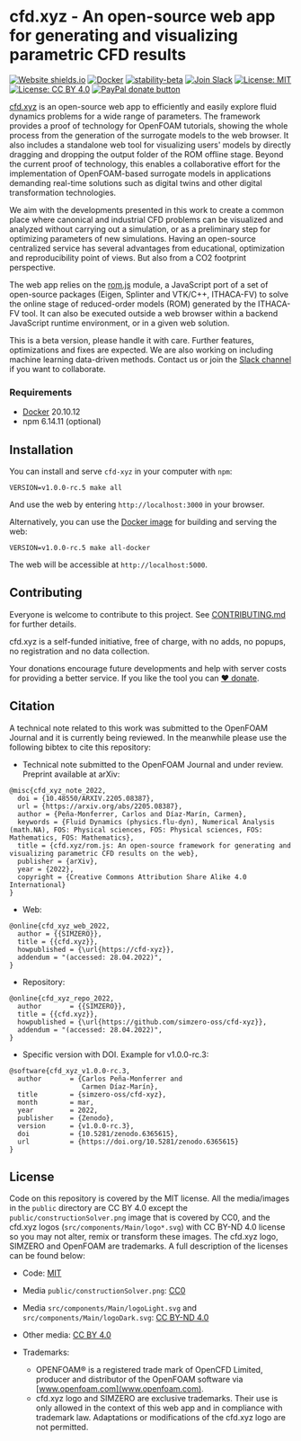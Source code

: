 # cfd.xyz - An open-source web app for generating and visualizing parametric CFD results

[![Website shields.io](https://img.shields.io/website-up-down-green-red/http/shields.io.svg)](http://cfd.xyz)
[![Docker](https://badgen.net/badge/icon/docker?icon=docker&label)](https://github.com/orgs/simzero-oss/packages/container/package/cfd-xyz)
[![stability-beta](https://img.shields.io/badge/stability-beta-33bbff.svg)](https://github.com/simzero-oss/cfd-xyz/releases)
[![Join Slack](https://img.shields.io/badge/Join%20us%20on-Slack-e01563.svg)](https://join.slack.com/t/cfd-xyz/shared_invite/zt-15qjacmzo-1woWqeklQ0IeXZb_F6ueaQ)
[![License: MIT](https://img.shields.io/badge/License-MIT-yellow.svg)](https://github.com/simzero-oss/cfd-xyz/blob/main/LICENSE)
[![License: CC BY 4.0](https://img.shields.io/badge/License-CC%20BY%204.0-lightgrey.svg)](https://creativecommons.org/licenses/by/4.0/)
[![PayPal donate button](https://img.shields.io/badge/paypal-donate-red.svg)](https://www.paypal.com/donate/?hosted_button_id=KKB4LH96E59A4)

[cfd.xyz](http://cfd.xyz) is an open-source web app to efficiently and easily explore fluid dynamics problems for a wide range of parameters. The framework provides a proof of technology for OpenFOAM tutorials, showing the whole process from the generation of the surrogate models to the web browser. It also includes a standalone web tool for visualizing users' models by directly dragging and dropping the output folder of the ROM offline stage. Beyond the current proof of technology, this enables a collaborative effort for the implementation of OpenFOAM-based surrogate models in applications demanding real-time solutions such as digital twins and other digital transformation technologies.

We aim with the developments presented in this work to create a common place where canonical and industrial CFD problems can be visualized and analyzed without carrying out a simulation, or as a preliminary step for optimizing parameters of new simulations. Having an open-source centralized service has several advantages from educational, optimization and reproducibility point of views. But also from a CO2 footprint perspective.

The web app relies on the [rom.js](https://github.com/simzero-oss/rom-js) module, a JavaScript port of a set of open-source packages (Eigen, Splinter and VTK/C++, ITHACA-FV) to solve the online stage of reduced-order models (ROM) generated by the ITHACA-FV tool. It can also be executed outside a web browser within a backend JavaScript runtime environment, or in a given web solution.


This is a beta version, please handle it with care. Further features, optimizations and fixes are expected. We are also working on including machine learning data-driven methods. Contact us or join the [Slack channel](https://join.slack.com/t/cfd-xyz/shared_invite/zt-12uquswo6-FFVy95vRjfMF~~t8j~UBHA) if you want to collaborate.

### Requirements

* [Docker](https://www.docker.com/get-started) 20.10.12
* npm 6.14.11 (optional)

## Installation

You can install and serve `cfd-xyz` in your computer with `npm`:

```
VERSION=v1.0.0-rc.5 make all
```

And use the web by entering `http://localhost:3000` in your browser.

Alternatively, you can use the [Docker image](https://github.com/orgs/simzero-oss/packages/container/package/cfd-xyz) for building and serving the web:

```
VERSION=v1.0.0-rc.5 make all-docker
```

The web will be accessible at `http://localhost:5000`.

## Contributing

Everyone is welcome to contribute to this project. See [CONTRIBUTING.md](https://github.com/simzero-oss/cfd-xyz/blob/main/CONTRIBUTING.md) for further details.

cfd.xyz is a self-funded initiative, free of charge, with no adds, no popups, no registration and no data collection.

Your donations encourage future developments and help with server costs for providing a better service. If you like the tool you can [:heart: donate](https://www.paypal.com/donate/?hosted_button_id=KKB4LH96E59A4).

## Citation

A technical note related to this work was submitted to the OpenFOAM Journal and it is currently being reviewed. In the meanwhile please use the following bibtex to cite this repository:

- Technical note submitted to the OpenFOAM Journal and under review. Preprint available at arXiv:

```
@misc{cfd_xyz_note_2022,
  doi = {10.48550/ARXIV.2205.08387},
  url = {https://arxiv.org/abs/2205.08387},
  author = {Peña-Monferrer, Carlos and Díaz-Marín, Carmen},
  keywords = {Fluid Dynamics (physics.flu-dyn), Numerical Analysis (math.NA), FOS: Physical sciences, FOS: Physical sciences, FOS: Mathematics, FOS: Mathematics},
  title = {cfd.xyz/rom.js: An open-source framework for generating and visualizing parametric CFD results on the web},
  publisher = {arXiv},
  year = {2022},
  copyright = {Creative Commons Attribution Share Alike 4.0 International}
}
```

- Web:
```
@online{cfd_xyz_web_2022,
  author = {{SIMZERO}},
  title = {{cfd.xyz}},
  howpublished = {\url{https://cfd-xyz}},
  addendum = "(accessed: 28.04.2022)",
}
```

- Repository:
```
@online{cfd_xyz_repo_2022,
  author       = {{SIMZERO}},
  title = {{cfd.xyz}},
  howpublished = {\url{https://github.com/simzero-oss/cfd-xyz}},
  addendum = "(accessed: 28.04.2022)",
}
```

- Specific version with DOI. Example for v1.0.0-rc.3:
```
@software{cfd_xyz_v1.0.0-rc.3,
  author       = {Carlos Peña-Monferrer and
                  Carmen Díaz-Marín},
  title        = {simzero-oss/cfd-xyz},
  month        = mar,
  year         = 2022,
  publisher    = {Zenodo},
  version      = {v1.0.0-rc.3},
  doi          = {10.5281/zenodo.6365615},
  url          = {https://doi.org/10.5281/zenodo.6365615}
}
```

## License

Code on this repository is covered by the MIT license. All the media/images in the `public` directory are CC BY 4.0 except the `public/constructionSolver.png` image that is covered by CC0, and the cfd.xyz logos (`src/components/Main/logo*.svg`) with CC BY-ND 4.0 license so you may not alter, remix or transform these images. The cfd.xyz logo, SIMZERO and OpenFOAM are trademarks. A full description of the licenses can be found below:

* Code: [MIT](https://github.com/simzero-oss/cfd-xyz/blob/main/LICENSE)
* Media `public/constructionSolver.png`: [CC0](https://github.com/simzero-oss/cfd-xyz/blob/main/LICENSE-CC-0)
* Media `src/components/Main/logoLight.svg` and `src/components/Main/logoDark.svg`: [CC BY-ND 4.0](https://github.com/simzero-oss/cfd-xyz/blob/main/LICENSE-CC-BY-ND) 
* Other media: [CC BY 4.0](https://github.com/simzero-oss/cfd-xyz/blob/main/LICENSE-CC-BY)

* Trademarks:
  - OPENFOAM® is a registered trade mark of OpenCFD Limited, producer and distributor of the OpenFOAM software via [www.openfoam.com](www.openfoam.com).
  - cfd.xyz logo and SIMZERO are exclusive trademarks. Their use is only allowed in the context of this web app and in compliance with trademark law. Adaptations or modifications of the cfd.xyz logo are not permitted.
